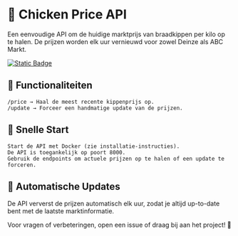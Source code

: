 # 🐔 Chicken Price API

Een eenvoudige API om de huidige marktprijs van braadkippen per kilo op te halen. De prijzen worden elk uur vernieuwd voor zowel Deinze als ABC Markt.  

  
<a href="https://hub.docker.com/r/arnevl/chicken-price-api" target="_blank">
  <img alt="Static Badge" src="https://img.shields.io/badge/docker%20-%20chicken--price--api%20-%20blue?color=blue">
</a>  

## 📌 Functionaliteiten

    /price → Haal de meest recente kippenprijs op.
    /update → Forceer een handmatige update van de prijzen.

## 🚀 Snelle Start

    Start de API met Docker (zie installatie-instructies).
    De API is toegankelijk op poort 8000.
    Gebruik de endpoints om actuele prijzen op te halen of een update te forceren.

## 🔄 Automatische Updates

De API ververst de prijzen automatisch elk uur, zodat je altijd up-to-date bent met de laatste marktinformatie.

Voor vragen of verbeteringen, open een issue of draag bij aan het project! 🐓
